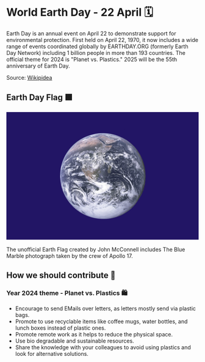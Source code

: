 # World Earth Day - 22 April 🗓️

Earth Day is an annual event on April 22 to demonstrate support for environmental protection. First held on April 22, 1970, it now includes a wide range of events coordinated globally by EARTHDAY.ORG (formerly Earth Day Network) including 1 billion people in more than 193 countries. The official theme for 2024 is "Planet vs. Plastics." 2025 will be the 55th anniversary of Earth Day.

Source: [Wikipidea](https://en.wikipedia.org/wiki/Earth_Day)

## Earth Day Flag 🟩

![Earth Day Flag](./assets/Earth_Day_Flag.jpg)

The unofficial Earth Flag created by John McConnell includes The Blue Marble photograph taken by the crew of Apollo 17.

## How we should contribute 🤝

### Year 2024 theme - Planet vs. Plastics 🛍️

- Encourage to send EMails over letters, as letters mostly send via plastic bags.
- Promote to use recyclable items like coffee mugs, water bottles, and lunch boxes instead of plastic ones.
- Promote remote work as it helps to reduce the physical space.
- Use bio degradable and sustainable resources.
- Share the knowledge with your colleagues to avoid using plastics and look for alternative solutions.
